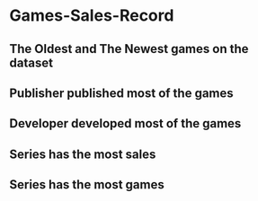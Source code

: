 # Games-Sales-Record

## The Oldest and The Newest games on the dataset
## Publisher published most of the games
## Developer developed most of the games
## Series has the most sales
## Series has the most games
